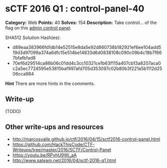 # sCTF 2016 Q1 : control-panel-40

**Category:** Web
**Points:** 40
**Solves:** 154
**Description:**
Take control... of the flag on this [admin control panel](http://cpanel.sctf.michaelz.xyz/).


SHA512 Solution Hash(es):
* d89eaa383966fd1db14e52515e8da5e92d860738b182921ef6ee104add519d3d97099a374a6dfc15e514be14833d6d0838108c090c09b4c18b7f667bfafbfad8
* 70ef6d29514ca86b06c01dd4c3cc10321ce1b63f115a407cb13a8207aca0c2a5ec7724595e53815baf997afd705d353097c02b80b3f221a5b1112d2506cca984

**Hint**
There are more hints in the comments.

## Write-up

(TODO)

## Other write-ups and resources

* http://marcosvalle.github.io/ctf/2016/04/15/sctf2016-control-panel.html
* https://github.com/HackThisCode/CTF-Writeups/tree/master/2016/SCTF/Control-Panel
* https://youtu.be/RPvhU9Wj_aA
* http://www.sateam.net/2016/04/sctf-2016-q1.html
